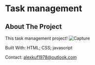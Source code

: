 # Task management
About The Project
---------------------------------------------------------------------------------------------------------------------
This task management project!
![Capture](https://user-images.githubusercontent.com/111445523/235430565-aa442671-51c2-417f-adfa-95b5730d120f.JPG)

Built With:
HTML;
CSS;
javascript

Contact:
alexkuf1978@outlook.com
